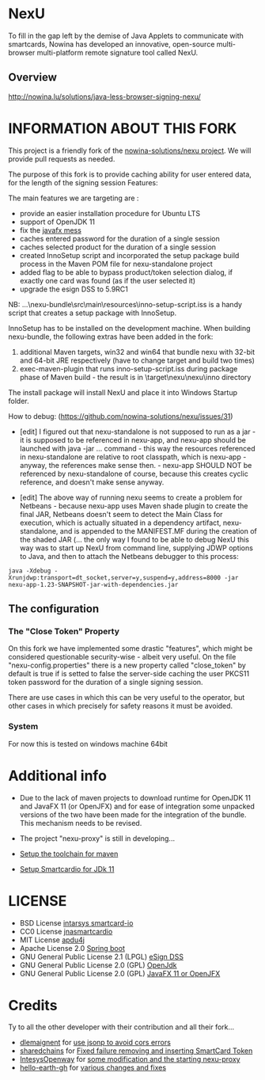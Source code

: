 # NexU

To fill in the gap left by the demise of Java Applets to communicate with smartcards, 
Nowina has developed an innovative, open-source multi-browser multi-platform remote 
signature tool called NexU.

## Overview 

http://nowina.lu/solutions/java-less-browser-signing-nexu/

# INFORMATION ABOUT THIS FORK

This project is a friendly fork of the [nowina-solutions/nexu project](https://github.com/nowina-solutions/nexu). We will provide pull requests as needed.

The purpose of this fork is to provide caching ability for user entered data, for the length of the signing session
Features:

The main features we are targeting are :

* provide an easier installation procedure for Ubuntu LTS
* support of OpenJDK 11
* fix the [javafx mess](https://stackoverflow.com/questions/18547362/javafx-and-openjdk)
* caches entered password for the duration of a single session
* caches selected product for the duration of a single session
* created InnoSetup script and incorporated the setup package build process in the Maven POM file for nexu-standalone project
* added flag to be able to bypass product/token selection dialog, if exactly one card was found (as if the user selected it)
* upgrade the esign DSS to 5.9RC1

NB: ...\nexu-bundle\src\main\resources\inno-setup-script.iss is a handy script that creates a setup package with InnoSetup.

InnoSetup has to be installed on the development machine. When building nexu-bundle, the following extras have been added in the fork:

1) additional Maven targets, win32 and win64 that bundle nexu with 32-bit and 64-bit JRE respectively (have to change target and build two times)
2) exec-maven-plugin that runs inno-setup-script.iss during package phase of Maven build - the result is in \target\nexu\nexu\inno directory

The install package will install NexU and place it into Windows Startup folder.

How to debug: (https://github.com/nowina-solutions/nexu/issues/31)

- [edit] I figured out that nexu-standalone is not supposed to run as a jar - it is supposed to be referenced in nexu-app, and nexu-app should be launched with java -jar ... command - this way the resources referenced in nexu-standalone are relative to root classpath, which is nexu-app - anyway, the references make sense then. - nexu-app SHOULD NOT be referenced by nexu-standalone of course, because this creates cyclic reference, and doesn't make sense anyway.

- [edit] The above way of running nexu seems to create a problem for Netbeans - because nexu-app uses Maven shade plugin to create the final JAR, Netbeans doesn't seem to detect the Main Class for execution, which is actually situated in a dependency artifact, nexu-standalone, and is appended to the MANIFEST.MF during the creation of the shaded JAR (... the only way I found to be able to debug NexU this way was to start up NexU from command line, supplying JDWP options to Java, and then to attach the Netbeans debugger to this process:

```
java -Xdebug -Xrunjdwp:transport=dt_socket,server=y,suspend=y,address=8000 -jar nexu-app-1.23-SNAPSHOT-jar-with-dependencies.jar
```

## The configuration

### The "Close Token" Property

On this fork we have implemented some drastic "features", which might be considered questionable security-wise - albeit very useful. On the file "nexu-config.properties" there is a new property called "close_token" by default is true if is setted to false the server-side caching the user PKCS11 token password for the duration of a single signing session. 

There are use cases in which this can be very useful to the operator, but other cases in which precisely for safety reasons it must be avoided.

### System

For now this is tested on windows machine 64bit

# Additional info

- Due to the lack of maven projects to download runtime for OpenJDK 11 and JavaFX 11 (or OpenJFX) and for ease of integration some unpacked versions of the two have been made for the integration of the bundle. This mechanism needs to be revised.

- The project "nexu-proxy" is still in developing...

- [Setup the toolchain for maven](https://maven.apache.org/guides/mini/guide-using-toolchains.html)

- [Setup Smartcardio for JDk 11](https://nicedoc.io/jnasmartcardio/jnasmartcardio)


# LICENSE

- BSD License [intarsys smartcard-io](https://github.com/mkentaro1/smartcard-io/blob/master/License.txt) 
- CC0 License [jnasmartcardio](https://github.com/jnasmartcardio/jnasmartcardio/blob/master/LICENSE)
- MIT License [apdu4j](https://github.com/martinpaljak/apdu4j/blob/master/LICENSE)
- Apache License 2.0 [Spring boot](https://github.com/spring-projects/spring-boot/blob/main/LICENSE.txt)
- GNU General Public License 2.1 (LPGL) [eSign DSS](https://github.com/esig/dss/blob/master/LICENSE)
- GNU General Public License 2.0 (GPL) [OpenJdk](https://openjdk.java.net/legal/gplv2+ce.html)
- GNU General Public License 2.0 (GPL) [JavaFX 11 or OpenJFX](https://github.com/openjdk/jfx/blob/master/LICENSE)

# Credits

Ty to all the other developer with their contribution and all their fork...

- [dlemaignent](https://github.com/dlemaignent/nexu) for [use jsonp to avoid cors errors](https://github.com/dlemaignent/nexu/commit/60aa14245f5e2ffce70aa21d214367e36f4b458b)
- [sharedchains](https://github.com/sharedchains/nexu/) for [Fixed failure removing and inserting SmartCard Token ](https://github.com/sharedchains/nexu/commit/7b2d18f361d59ba5351efc4035a8f1c6aa19fbed)
- [IntesysOpenway](https://github.com/IntesysOpenway) for [some modification and the starting nexu-proxy](https://github.com/IntesysOpenway)
- [hello-earth-gh](https://github.com/hello-earth-gh) for [various changes and fixes](https://github.com/hello-earth-gh)
